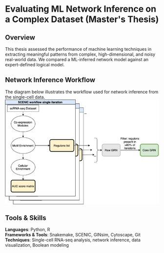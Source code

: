 # Evaluating ML Network Inference on a Complex Dataset (Master's Thesis)

## Overview  
This thesis assessed the performance of machine learning techniques in extracting meaningful patterns from complex, high-dimensional, and noisy real-world data. We compared a ML-inferred network model against an expert-defined logical model.

## Network Inference Workflow
The diagram below illustrates the workflow used for network inference from the single-cell data.
![alt text](workflow.png)


## Tools & Skills  
**Languages**: Python, R  
**Frameworks & Tools**: Snakemake, SCENIC, GINsim, Cytoscape, Git  
**Techniques**: Single-cell RNA-seq analysis, network inference, data visualization, Boolean modeling